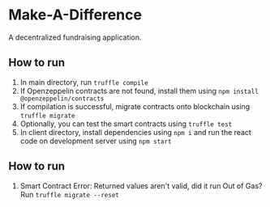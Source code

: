 # Make-A-Difference
A decentralized fundraising application.

## How to run
1. In main directory, run `truffle compile`
2. If Openzeppelin contracts are not found, install them using `npm install @openzeppelin/contracts`
3. If compilation is successful, migrate contracts onto blockchain using `truffle migrate`
4. Optionally, you can test the smart contracts using `truffle test`
5. In client directory, install dependencies using `npm i` and run the react code on development server using `npm start`

## How to run
1. Smart Contract Error: Returned values aren't valid, did it run Out of Gas? Run `truffle migrate --reset`